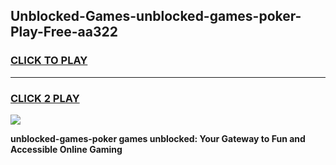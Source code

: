 
## Unblocked-Games-unblocked-games-poker-Play-Free-aa322
<h3>
<a href="https://premium76.site?title=unblocked-games-poker&ref=15A">CLICK TO PLAY</a></h3>
<hr>

<h3>
<a href="https://premium76.site?title=unblocked-games-poker&ref=15A">CLICK 2 PLAY</a>
  
</h3>

<a href="https://premium76.site?title=unblocked-games-poker&ref=15A"><img src="https://clearcache.store/games.png"></a>


**unblocked-games-poker games unblocked: Your Gateway to Fun and Accessible Online Gaming**
